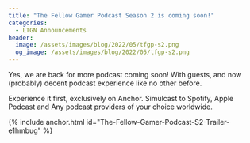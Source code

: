 ```yaml
---
title: "The Fellow Gamer Podcast Season 2 is coming soon!"
categories:
  - LTGN Announcements
header:
  image: /assets/images/blog/2022/05/tfgp-s2.png
  og_image: /assets/images/blog/2022/05/tfgp-s2.png
---
```


Yes, we are back for more podcast coming soon! With guests, and now (probably) decent podcast experience like no other before.

Experience it first, exclusively on Anchor. Simulcast to Spotify, Apple Podcast and Any podcast providers of your choice worldwide.

{% include anchor.html id="The-Fellow-Gamer-Podcast-S2-Trailer-e1hmbug" %}
